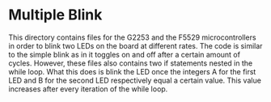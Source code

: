 # Multiple Blink
This directory contains files for the G2253 and the F5529 microcontrollers in order to blink two LEDs on the board at different rates. The code is similar to the simple blink as in it toggles on and off after a certain amount of cycles. However, these files also contains two if statements nested in the while loop. What this does is blink the LED once the integers A for the first LED and B for the second LED respectively equal a certain value. This value increases after every iteration of the while loop. 
